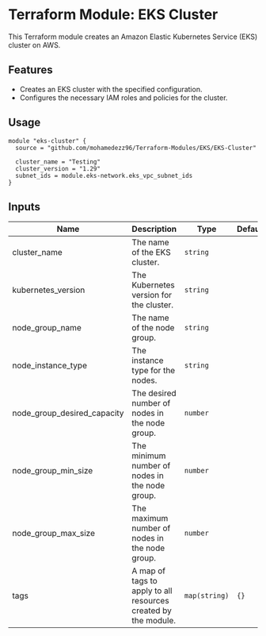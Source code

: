 # Terraform Module: EKS Cluster

This Terraform module creates an Amazon Elastic Kubernetes Service (EKS) cluster on AWS.

## Features

- Creates an EKS cluster with the specified configuration.
- Configures the necessary IAM roles and policies for the cluster.

## Usage

```hcl
module "eks-cluster" {
  source = "github.com/mohamedezz96/Terraform-Modules/EKS/EKS-Cluster"

  cluster_name = "Testing"
  cluster_version = "1.29"
  subnet_ids = module.eks-network.eks_vpc_subnet_ids
}
```

## Inputs

| Name                        | Description                                        | Type          | Default   | Required |
|-----------------------------|----------------------------------------------------|---------------|-----------|:--------:|
| cluster_name                | The name of the EKS cluster.                       | `string`      |           |   yes    |
| kubernetes_version          | The Kubernetes version for the cluster.           | `string`      |           |   yes    |
| node_group_name             | The name of the node group.                        | `string`      |           |   yes    |
| node_instance_type          | The instance type for the nodes.                   | `string`      |           |   yes    |
| node_group_desired_capacity | The desired number of nodes in the node group.     | `number`      |           |   yes    |
| node_group_min_size         | The minimum number of nodes in the node group.     | `number`      |           |   yes    |
| node_group_max_size         | The maximum number of nodes in the node group.     | `number`      |           |   yes    |
| tags                        | A map of tags to apply to all resources created by the module. | `map(string)` | `{}` |   no     |
